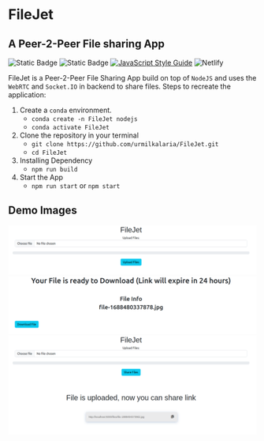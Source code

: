# FileJet
## A Peer-2-Peer File sharing App

![Static Badge](https://img.shields.io/badge/npm-v9.5.1-blue) ![Static Badge](https://img.shields.io/badge/node-v18.16.0-purple) [![JavaScript Style Guide](https://img.shields.io/badge/code_style-standard-brightgreen.svg?style=flat-square)](https://standardjs.com) ![Netlify](https://img.shields.io/netlify/f0dd6624-e7c5-4d86-90a4-06c05a7d815e)

FileJet is a Peer-2-Peer File Sharing App build on top of `NodeJS` and uses the `WebRTC` and `Socket.IO` in backend to share files.
Steps to recreate the application:
1. Create a `conda` environment. 
    - `conda create -n FileJet nodejs`
    - `conda activate FileJet`
2. Clone the repository in your terminal
    - `git clone https://github.com/urmilkalaria/FileJet.git`
    - `cd FileJet`
3. Installing Dependency
    - `npm run build`
4. Start the App
    - `npm run start` or `npm start`

## Demo Images

![Image 1](./images/1.png)
![Image 2](./images/2.png)
![Image 3](./images/3.png)
